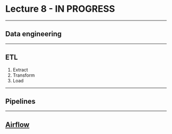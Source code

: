 # Lecture 8 - IN PROGRESS

---

## Data engineering

---

## ETL

1. Extract
1. Transform
1. Load

---

## Pipelines

---

## [Airflow](https://airflow.apache.org/)
